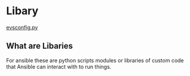 # Libary

[evsconfig.py](evscofing.py.md)


## What are Libaries

For ansible these are python scripts modules or libraries of custom code that Ansible can interact with to run things. 